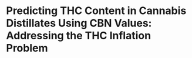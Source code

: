# Predicting THC Content in Cannabis Distillates Using CBN Values: Addressing the THC Inflation Problem
